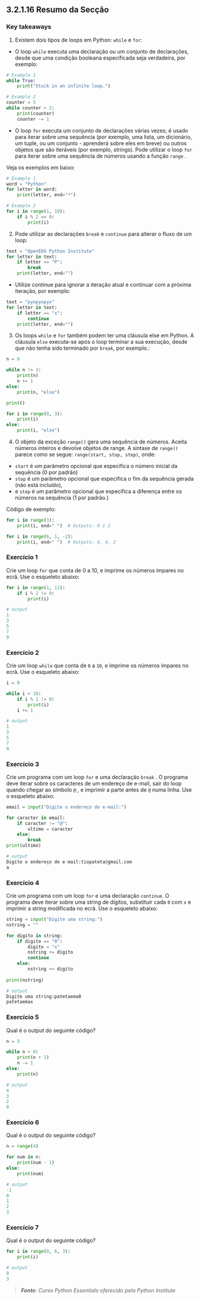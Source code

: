 ## 3.2.1.16 Resumo da Secção

### Key takeaways

1. Existem dois tipos de loops em Python: ``while`` e ``for``:

 - O loop ``while`` executa uma declaração ou um conjunto de declarações, desde que uma condição booleana especificada seja verdadeira, por exemplo:


```python
# Example 1
while True:
    print("Stuck in an infinite loop.")

# Example 2
counter = 5
while counter > 2:
    print(counter)
    counter -= 1

```

- O loop ``for`` executa um conjunto de declarações várias vezes; é usado para iterar sobre uma sequência (por exemplo, uma lista, um dicionário, um tuple, ou um conjunto - aprenderá sobre eles em breve) ou outros objetos que são iteráveis (por exemplo, strings). Pode utilizar o loop ``for`` para iterar sobre uma sequência de números usando a função ``range`` . 

Veja os exemplos em baixo:


```python
# Example 1
word = "Python"
for letter in word:
    print(letter, end="*")

# Example 2
for i in range(1, 10):
    if i % 2 == 0:
        print(i)
```

2. Pode utilizar as declarações ``break`` e ``continue`` para alterar o fluxo de um loop:

```python
text = "OpenEDG Python Institute"
for letter in text:
    if letter == "P":
        break
    print(letter, end="")
```

- Utilize continue para ignorar a iteração atual e continuar com a próxima iteração, por exemplo:

```python
text = "pyxpyxpyx"
for letter in text:
    if letter == "x":
        continue
    print(letter, end="")
```

3. Os loops ``while`` e ``for`` também podem ter uma cláusula else em Python. A cláusula ``else`` executa-se após o loop terminar a sua execução, desde que não tenha sido terminado por ``break``, por exemplo.:

```python
n = 0

while n != 3:
    print(n)
    n += 1
else:
    print(n, "else")

print()

for i in range(0, 3):
    print(i)
else:
    print(i, "else")
```

4. O objeto da exceção ``range()`` gera uma sequência de números. Aceita números inteiros e devolve objetos de range. A sintaxe de ``range()`` parece como se segue: ``range(start, stop, step)``, onde:

- ``start`` é um parâmetro opcional que especifica o número inicial da sequência (0 por padrão)
- ``stop`` é um parâmetro opcional que especifica o fim da sequência gerada (não está incluído),
- e ``step`` é um parâmetro opcional que especifica a diferença entre os números na sequência (1 por padrão.)

Código de exemplo:

```python
for i in range(3):
    print(i, end=" ")  # Outputs: 0 1 2

for i in range(6, 1, -2):
    print(i, end=" ")  # Outputs: 6, 4, 2
```

### Exercício 1

Crie um loop ``for`` que conta de 0 a 10, e imprime os números ímpares no ecrã. Use o esqueleto abaixo:

```python
for i in range(1, 11):
    if i % 2 != 0:
        print(i)

# output
1
3
5
7
9
```

### Exercício 2

Crie um loop ``while`` que conta de ``0`` a ``10``, e imprime os números ímpares no ecrã. Use o esqueleto abaixo:

```python
i = 0

while i < 10:
    if i % 2 != 0:
        print(i)
    i += 1

# output
1
3
5
7
9
```

### Exercício 3

Crie um programa com um loop ``for`` e uma declaração ``break`` . O programa deve iterar sobre os caracteres de um endereço de e-mail, sair do loop quando chegar ao símbolo ``@`` , e imprimir a parte antes de ``@`` numa linha. Use o esqueleto abaixo:

```python
email = input("Digite o endereço de e-mail:")

for caracter in email:
    if caracter != "@":
        ultimo = caracter
    else:
        break
print(ultimo)

# output
Digite o endereço de e-mail:tiopateta@gmail.com
a
```


### Exercício 4

Crie um programa com um loop ``for`` e uma declaração ``continue``. O programa deve iterar sobre uma string de dígitos, substituir cada ``0`` com ``x`` e imprimir a string modificada no ecrã. Use o esqueleto abaixo:

```python
string = input("Digite uma string:")
nstring = ""

for digito in string:
    if digito == "0":
        digito = "x"
        nstring += digito
        continue
    else:
        nstring += digito
        
print(nstring)

# output
Digite uma string:patetaema0
patetaemax
```

### Exercício 5

Qual é o output do seguinte código?

```python
n = 3

while n > 0:
    print(n + 1)
    n -= 1
else:
    print(n)

# output
4
3
2
0
```

### Exercício 6

Qual é o output do seguinte código?

```python
n = range(4)

for num in n:
    print(num - 1)
else:
    print(num)

# output
-1
0
1
2
3
```

### Exercício 7

Qual é o output do seguinte código?

```python
for i in range(0, 6, 3):
    print(i)

# output
0
3
```

>***Fonte**: Curso Python Essentials oferecido pela Python Institute*